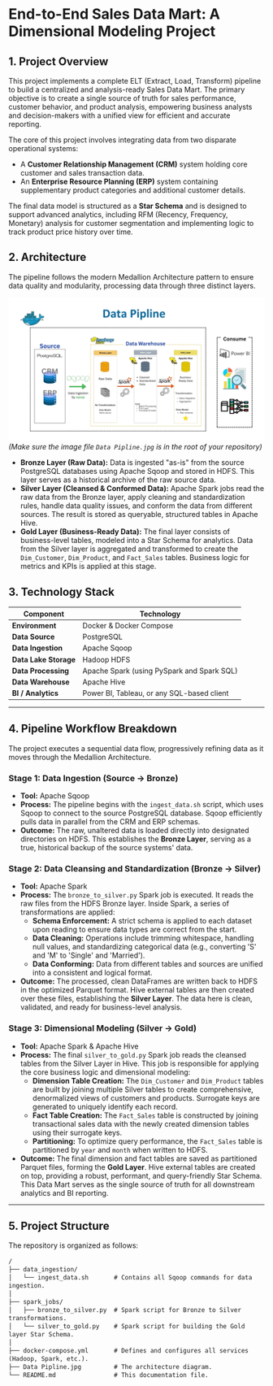 # End-to-End Sales Data Mart: A Dimensional Modeling Project



## 1. Project Overview

This project implements a complete ELT (Extract, Load, Transform) pipeline to build a centralized and analysis-ready Sales Data Mart. The primary objective is to create a single source of truth for sales performance, customer behavior, and product analysis, empowering business analysts and decision-makers with a unified view for efficient and accurate reporting.

The core of this project involves integrating data from two disparate operational systems:
* A **Customer Relationship Management (CRM)** system holding core customer and sales transaction data.
* An **Enterprise Resource Planning (ERP)** system containing supplementary product categories and additional customer details.

The final data model is structured as a **Star Schema** and is designed to support advanced analytics, including RFM (Recency, Frequency, Monetary) analysis for customer segmentation and implementing logic to track product price history over time.

## 2. Architecture

The pipeline follows the modern Medallion Architecture pattern to ensure data quality and modularity, processing data through three distinct layers.

![Data Pipeline Architecture](Data%20Pipline.jpg)
*(Make sure the image file `Data Pipline.jpg` is in the root of your repository)*

* **Bronze Layer (Raw Data):** Data is ingested "as-is" from the source PostgreSQL databases using Apache Sqoop and stored in HDFS. This layer serves as a historical archive of the raw source data.
* **Silver Layer (Cleansed & Conformed Data):** Apache Spark jobs read the raw data from the Bronze layer, apply cleaning and standardization rules, handle data quality issues, and conform the data from different sources. The result is stored as queryable, structured tables in Apache Hive.
* **Gold Layer (Business-Ready Data):** The final layer consists of business-level tables, modeled into a Star Schema for analytics. Data from the Silver layer is aggregated and transformed to create the `Dim_Customer`, `Dim_Product`, and `Fact_Sales` tables. Business logic for metrics and KPIs is applied at this stage.

## 3. Technology Stack

| Component             | Technology                                      |
| --------------------- | ----------------------------------------------- |
| **Environment** | Docker & Docker Compose                         |
| **Data Source** | PostgreSQL                                      |
| **Data Ingestion** | Apache Sqoop                                    |
| **Data Lake Storage** | Hadoop HDFS                                     |
| **Data Processing** | Apache Spark (using PySpark and Spark SQL)      |
| **Data Warehouse** | Apache Hive                                     |
| **BI / Analytics** | Power BI, Tableau, or any SQL-based client      |

---

## 4. Pipeline Workflow Breakdown

The project executes a sequential data flow, progressively refining data as it moves through the Medallion Architecture.

### Stage 1: Data Ingestion (Source → Bronze)
* **Tool:** Apache Sqoop
* **Process:** The pipeline begins with the `ingest_data.sh` script, which uses Sqoop to connect to the source PostgreSQL database. Sqoop efficiently pulls data in parallel from the CRM and ERP schemas.
* **Outcome:** The raw, unaltered data is loaded directly into designated directories on HDFS. This establishes the **Bronze Layer**, serving as a true, historical backup of the source systems' data.

### Stage 2: Data Cleansing and Standardization (Bronze → Silver)
* **Tool:** Apache Spark
* **Process:** The `bronze_to_silver.py` Spark job is executed. It reads the raw files from the HDFS Bronze layer. Inside Spark, a series of transformations are applied:
    * **Schema Enforcement:** A strict schema is applied to each dataset upon reading to ensure data types are correct from the start.
    * **Data Cleaning:** Operations include trimming whitespace, handling null values, and standardizing categorical data (e.g., converting 'S' and 'M' to 'Single' and 'Married').
    * **Data Conforming:** Data from different tables and sources are unified into a consistent and logical format.
* **Outcome:** The processed, clean DataFrames are written back to HDFS in the optimized Parquet format. Hive external tables are then created over these files, establishing the **Silver Layer**. The data here is clean, validated, and ready for business-level analysis.

### Stage 3: Dimensional Modeling (Silver → Gold)
* **Tool:** Apache Spark & Apache Hive
* **Process:** The final `silver_to_gold.py` Spark job reads the cleansed tables from the Silver Layer in Hive. This job is responsible for applying the core business logic and dimensional modeling:
    * **Dimension Table Creation:** The `Dim_Customer` and `Dim_Product` tables are built by joining multiple Silver tables to create comprehensive, denormalized views of customers and products. Surrogate keys are generated to uniquely identify each record.
    * **Fact Table Creation:** The `Fact_Sales` table is constructed by joining transactional sales data with the newly created dimension tables using their surrogate keys.
    * **Partitioning:** To optimize query performance, the `Fact_Sales` table is partitioned by `year` and `month` when written to HDFS.
* **Outcome:** The final dimension and fact tables are saved as partitioned Parquet files, forming the **Gold Layer**. Hive external tables are created on top, providing a robust, performant, and query-friendly Star Schema. This Data Mart serves as the single source of truth for all downstream analytics and BI reporting.

---

## 5. Project Structure

The repository is organized as follows:

```
/
├── data_ingestion/
│   └── ingest_data.sh       # Contains all Sqoop commands for data ingestion.
│
├── spark_jobs/
│   ├── bronze_to_silver.py  # Spark script for Bronze to Silver transformations.
│   └── silver_to_gold.py    # Spark script for building the Gold layer Star Schema.
│
├── docker-compose.yml       # Defines and configures all services (Hadoop, Spark, etc.).
├── Data Pipline.jpg         # The architecture diagram.
└── README.md                # This documentation file.
```
